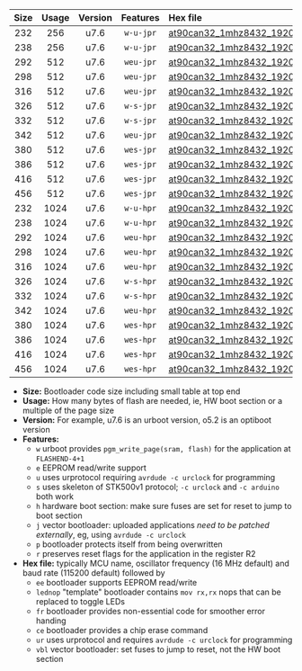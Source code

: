 |Size|Usage|Version|Features|Hex file|
|:-:|:-:|:-:|:-:|:--|
|232|256|u7.6|`w-u-jpr`|[at90can32_1mhz8432_19200bps_ur_vbl.hex](https://raw.githubusercontent.com/stefanrueger/urboot/main/bootloaders/at90can32/fcpu_1mhz8432/19200_bps/at90can32_1mhz8432_19200bps_ur_vbl.hex)|
|238|256|u7.6|`w-u-jpr`|[at90can32_1mhz8432_19200bps_lednop_ur_vbl.hex](https://raw.githubusercontent.com/stefanrueger/urboot/main/bootloaders/at90can32/fcpu_1mhz8432/19200_bps/at90can32_1mhz8432_19200bps_lednop_ur_vbl.hex)|
|292|512|u7.6|`weu-jpr`|[at90can32_1mhz8432_19200bps_ee_ur_vbl.hex](https://raw.githubusercontent.com/stefanrueger/urboot/main/bootloaders/at90can32/fcpu_1mhz8432/19200_bps/at90can32_1mhz8432_19200bps_ee_ur_vbl.hex)|
|298|512|u7.6|`weu-jpr`|[at90can32_1mhz8432_19200bps_ee_lednop_ur_vbl.hex](https://raw.githubusercontent.com/stefanrueger/urboot/main/bootloaders/at90can32/fcpu_1mhz8432/19200_bps/at90can32_1mhz8432_19200bps_ee_lednop_ur_vbl.hex)|
|316|512|u7.6|`weu-jpr`|[at90can32_1mhz8432_19200bps_ee_lednop_fr_ur_vbl.hex](https://raw.githubusercontent.com/stefanrueger/urboot/main/bootloaders/at90can32/fcpu_1mhz8432/19200_bps/at90can32_1mhz8432_19200bps_ee_lednop_fr_ur_vbl.hex)|
|326|512|u7.6|`w-s-jpr`|[at90can32_1mhz8432_19200bps_vbl.hex](https://raw.githubusercontent.com/stefanrueger/urboot/main/bootloaders/at90can32/fcpu_1mhz8432/19200_bps/at90can32_1mhz8432_19200bps_vbl.hex)|
|332|512|u7.6|`w-s-jpr`|[at90can32_1mhz8432_19200bps_lednop_vbl.hex](https://raw.githubusercontent.com/stefanrueger/urboot/main/bootloaders/at90can32/fcpu_1mhz8432/19200_bps/at90can32_1mhz8432_19200bps_lednop_vbl.hex)|
|342|512|u7.6|`weu-jpr`|[at90can32_1mhz8432_19200bps_ee_lednop_fr_ce_ur_vbl.hex](https://raw.githubusercontent.com/stefanrueger/urboot/main/bootloaders/at90can32/fcpu_1mhz8432/19200_bps/at90can32_1mhz8432_19200bps_ee_lednop_fr_ce_ur_vbl.hex)|
|380|512|u7.6|`wes-jpr`|[at90can32_1mhz8432_19200bps_ee_vbl.hex](https://raw.githubusercontent.com/stefanrueger/urboot/main/bootloaders/at90can32/fcpu_1mhz8432/19200_bps/at90can32_1mhz8432_19200bps_ee_vbl.hex)|
|386|512|u7.6|`wes-jpr`|[at90can32_1mhz8432_19200bps_ee_lednop_vbl.hex](https://raw.githubusercontent.com/stefanrueger/urboot/main/bootloaders/at90can32/fcpu_1mhz8432/19200_bps/at90can32_1mhz8432_19200bps_ee_lednop_vbl.hex)|
|416|512|u7.6|`wes-jpr`|[at90can32_1mhz8432_19200bps_ee_lednop_fr_vbl.hex](https://raw.githubusercontent.com/stefanrueger/urboot/main/bootloaders/at90can32/fcpu_1mhz8432/19200_bps/at90can32_1mhz8432_19200bps_ee_lednop_fr_vbl.hex)|
|456|512|u7.6|`wes-jpr`|[at90can32_1mhz8432_19200bps_ee_lednop_fr_ce_vbl.hex](https://raw.githubusercontent.com/stefanrueger/urboot/main/bootloaders/at90can32/fcpu_1mhz8432/19200_bps/at90can32_1mhz8432_19200bps_ee_lednop_fr_ce_vbl.hex)|
|232|1024|u7.6|`w-u-hpr`|[at90can32_1mhz8432_19200bps_ur.hex](https://raw.githubusercontent.com/stefanrueger/urboot/main/bootloaders/at90can32/fcpu_1mhz8432/19200_bps/at90can32_1mhz8432_19200bps_ur.hex)|
|238|1024|u7.6|`w-u-hpr`|[at90can32_1mhz8432_19200bps_lednop_ur.hex](https://raw.githubusercontent.com/stefanrueger/urboot/main/bootloaders/at90can32/fcpu_1mhz8432/19200_bps/at90can32_1mhz8432_19200bps_lednop_ur.hex)|
|292|1024|u7.6|`weu-hpr`|[at90can32_1mhz8432_19200bps_ee_ur.hex](https://raw.githubusercontent.com/stefanrueger/urboot/main/bootloaders/at90can32/fcpu_1mhz8432/19200_bps/at90can32_1mhz8432_19200bps_ee_ur.hex)|
|298|1024|u7.6|`weu-hpr`|[at90can32_1mhz8432_19200bps_ee_lednop_ur.hex](https://raw.githubusercontent.com/stefanrueger/urboot/main/bootloaders/at90can32/fcpu_1mhz8432/19200_bps/at90can32_1mhz8432_19200bps_ee_lednop_ur.hex)|
|316|1024|u7.6|`weu-hpr`|[at90can32_1mhz8432_19200bps_ee_lednop_fr_ur.hex](https://raw.githubusercontent.com/stefanrueger/urboot/main/bootloaders/at90can32/fcpu_1mhz8432/19200_bps/at90can32_1mhz8432_19200bps_ee_lednop_fr_ur.hex)|
|326|1024|u7.6|`w-s-hpr`|[at90can32_1mhz8432_19200bps.hex](https://raw.githubusercontent.com/stefanrueger/urboot/main/bootloaders/at90can32/fcpu_1mhz8432/19200_bps/at90can32_1mhz8432_19200bps.hex)|
|332|1024|u7.6|`w-s-hpr`|[at90can32_1mhz8432_19200bps_lednop.hex](https://raw.githubusercontent.com/stefanrueger/urboot/main/bootloaders/at90can32/fcpu_1mhz8432/19200_bps/at90can32_1mhz8432_19200bps_lednop.hex)|
|342|1024|u7.6|`weu-hpr`|[at90can32_1mhz8432_19200bps_ee_lednop_fr_ce_ur.hex](https://raw.githubusercontent.com/stefanrueger/urboot/main/bootloaders/at90can32/fcpu_1mhz8432/19200_bps/at90can32_1mhz8432_19200bps_ee_lednop_fr_ce_ur.hex)|
|380|1024|u7.6|`wes-hpr`|[at90can32_1mhz8432_19200bps_ee.hex](https://raw.githubusercontent.com/stefanrueger/urboot/main/bootloaders/at90can32/fcpu_1mhz8432/19200_bps/at90can32_1mhz8432_19200bps_ee.hex)|
|386|1024|u7.6|`wes-hpr`|[at90can32_1mhz8432_19200bps_ee_lednop.hex](https://raw.githubusercontent.com/stefanrueger/urboot/main/bootloaders/at90can32/fcpu_1mhz8432/19200_bps/at90can32_1mhz8432_19200bps_ee_lednop.hex)|
|416|1024|u7.6|`wes-hpr`|[at90can32_1mhz8432_19200bps_ee_lednop_fr.hex](https://raw.githubusercontent.com/stefanrueger/urboot/main/bootloaders/at90can32/fcpu_1mhz8432/19200_bps/at90can32_1mhz8432_19200bps_ee_lednop_fr.hex)|
|456|1024|u7.6|`wes-hpr`|[at90can32_1mhz8432_19200bps_ee_lednop_fr_ce.hex](https://raw.githubusercontent.com/stefanrueger/urboot/main/bootloaders/at90can32/fcpu_1mhz8432/19200_bps/at90can32_1mhz8432_19200bps_ee_lednop_fr_ce.hex)|

- **Size:** Bootloader code size including small table at top end
- **Usage:** How many bytes of flash are needed, ie, HW boot section or a multiple of the page size
- **Version:** For example, u7.6 is an urboot version, o5.2 is an optiboot version
- **Features:**
  + `w` urboot provides `pgm_write_page(sram, flash)` for the application at `FLASHEND-4+1`
  + `e` EEPROM read/write support
  + `u` uses urprotocol requiring `avrdude -c urclock` for programming
  + `s` uses skeleton of STK500v1 protocol; `-c urclock` and `-c arduino` both work
  + `h` hardware boot section: make sure fuses are set for reset to jump to boot section
  + `j` vector bootloader: uploaded applications *need to be patched externally*, eg, using `avrdude -c urclock`
  + `p` bootloader protects itself from being overwritten
  + `r` preserves reset flags for the application in the register R2
- **Hex file:** typically MCU name, oscillator frequency (16 MHz default) and baud rate (115200 default) followed by
  + `ee` bootloader supports EEPROM read/write
  + `lednop` "template" bootloader contains `mov rx,rx` nops that can be replaced to toggle LEDs
  + `fr` bootloader provides non-essential code for smoother error handing
  + `ce` bootloader provides a chip erase command
  + `ur` uses urprotocol and requires `avrdude -c urclock` for programming
  + `vbl` vector bootloader: set fuses to jump to reset, not the HW boot section
